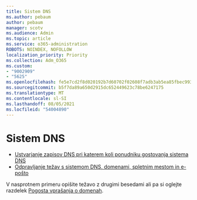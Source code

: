 ```yaml
---
title: Sistem DNS
ms.author: pebaum
author: pebaum
manager: scotv
ms.audience: Admin
ms.topic: article
ms.service: o365-administration
ROBOTS: NOINDEX, NOFOLLOW
localization_priority: Priority
ms.collection: Adm_O365
ms.custom:
- "9002909"
- "5625"
ms.openlocfilehash: fe5e7cd2f8d020192b7d60702f02608f7adb3ab5ea85fbec99326921bbb26cd8
ms.sourcegitcommit: b5f7da89a650d2915dc652449623c78be6247175
ms.translationtype: MT
ms.contentlocale: sl-SI
ms.lasthandoff: 08/05/2021
ms.locfileid: "54004890"
---
```

# <a name="dns"></a>Sistem DNS

- [Ustvarjanje zapisov DNS pri katerem koli ponudniku gostovanja sistema DNS](https://docs.microsoft.com/microsoft-365/admin/get-help-with-domains/create-dns-records-at-any-dns-hosting-provider?view=o365-worldwide)
- [Odpravljanje težav s sistemom DNS, domenami, spletnim mestom in e-pošto](https://docs.microsoft.com/microsoft-365/admin/get-help-with-domains/find-and-fix-issues?view=o365-worldwide)

V nasprotnem primeru opišite težavo z drugimi besedami ali pa si oglejte razdelek [Pogosta vprašanja o domenah](https://docs.microsoft.com/microsoft-365/admin/setup/domains-faq?view=o365-worldwide).

